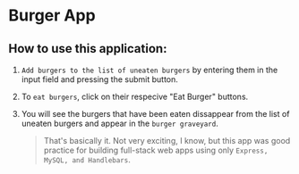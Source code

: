 # Burger App

## How to use this application:

1. `Add burgers to the list of uneaten burgers` by entering them in the input field and pressing the submit button.

2. To `eat burgers`, click on their respecive "Eat Burger" buttons.

3. You will see the burgers that have been eaten dissappear from the list of uneaten burgers and appear in the `burger graveyard`.

   > That's basically it. Not very exciting, I know, but this app was good practice for building full-stack web apps using only `Express, MySQL, and Handlebars`.
